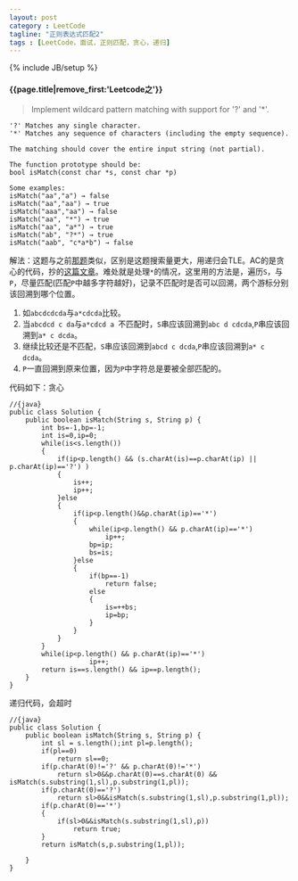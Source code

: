 ```yaml
---
layout: post
category : LeetCode
tagline: "正则表达式匹配2"
tags : [LeetCode，面试，正则匹配，贪心，递归]
---
```

{% include JB/setup %}

<h4>{{page.title|remove_first:'Leetcode之'}}</h4>

>Implement wildcard pattern matching with support for '?' and '*'.
>


	'?' Matches any single character.
	'*' Matches any sequence of characters (including the empty sequence).
	
	The matching should cover the entire input string (not partial).
	
	The function prototype should be:
	bool isMatch(const char *s, const char *p)
	
	Some examples:
	isMatch("aa","a") → false
	isMatch("aa","aa") → true
	isMatch("aaa","aa") → false
	isMatch("aa", "*") → true
	isMatch("aa", "a*") → true
	isMatch("ab", "?*") → true
	isMatch("aab", "c*a*b") → false
 

解法：这题与之前[那题](#)类似，区别是这题搜索量更大，用递归会TLE。AC的是贪心的代码，抄的[这篇文章](http://blog.csdn.net/shiquxinkong/article/details/28104547)。难处就是处理`*`的情况，这里用的方法是，遍历`S`，与`P`，尽量匹配(匹配`P`中越多字符越好)，记录不匹配时是否可以回溯，两个游标分别该回溯到哪个位置。

1. 如`abcdcdcda`与`a*cdcda`比较。
2. 当`abcdcd c da`与`a*cdcd a `不匹配时，`S`串应该回溯到`abc d cdcda`,`P`串应该回溯到`a* c dcda`。
3. 继续比较还是不匹配，`S`串应该回溯到`abcd c dcda`,`P`串应该回溯到`a* c dcda`。
4. `P`一直回溯到原来位置，因为`P`中字符总是要被全部匹配的。

代码如下：贪心
		
	//{java}
	public class Solution {
	    public boolean isMatch(String s, String p) {
	        int bs=-1,bp=-1;
	        int is=0,ip=0;
	        while(is<s.length())
	        {
	            if(ip<p.length() && (s.charAt(is)==p.charAt(ip) || p.charAt(ip)=='?') )
	            {
	                is++;
	                ip++;
	            }else
	            {
	                if(ip<p.length()&&p.charAt(ip)=='*')
	                {
	                    while(ip<p.length() && p.charAt(ip)=='*')
	                        ip++;
	                    bp=ip;
	                    bs=is;
	                }else
	                {
	                    if(bp==-1)
	                        return false;
	                    else
	                    {
	                        is=++bs;
	                        ip=bp;
	                    }
	                }
	            }
	        }
	        while(ip<p.length() && p.charAt(ip)=='*')
	                    ip++;
	        return is==s.length() && ip==p.length();
	    } 
	}

递归代码，会超时

	//{java}
	public class Solution {
	    public boolean isMatch(String s, String p) {
	        int sl = s.length();int pl=p.length();
	        if(pl==0)
	            return sl==0;
	        if(p.charAt(0)!='?' && p.charAt(0)!='*')
	            return sl>0&&p.charAt(0)==s.charAt(0) && isMatch(s.substring(1,sl),p.substring(1,pl));
	        if(p.charAt(0)=='?')
	            return sl>0&&isMatch(s.substring(1,sl),p.substring(1,pl));
	        if(p.charAt(0)=='*')
	        {
	            if(sl>0&&isMatch(s.substring(1,sl),p))
	                return true;
	        }
	        return isMatch(s,p.substring(1,pl));
	        
	    }
	}